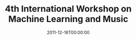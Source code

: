 ---
acronym: MML 2011
date: '2011-12-16T00:00:00'
ext_url: https://sites.google.com/site/musicmachinelearning11/
location: Sierra Nevada, Spain
submission_date: '2011-10-21T00:00:00'
title: 4th International Workshop on Machine Learning  and Music
---